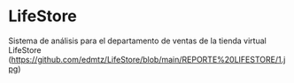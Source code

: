 # LifeStore
Sistema de análisis para el departamento de ventas de la tienda virtual LifeStore
(https://github.com/edmtz/LifeStore/blob/main/REPORTE%20LIFESTORE/1.jpg)
